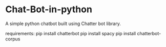 # Chat-Bot-in-python
A simple python chatbot built using Chatter bot library.

requirements:
pip install chatterbot
pip install spacy
pip install chatterbot-corpus
